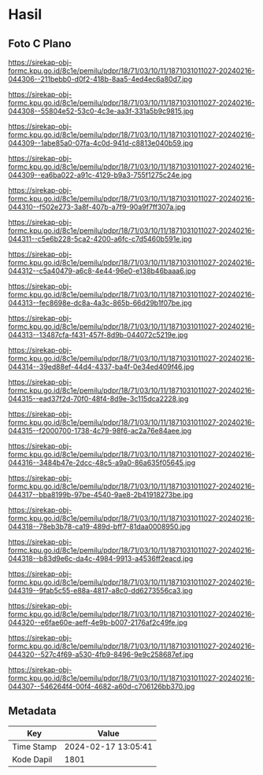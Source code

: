 # Hasil

## Foto C Plano

https://sirekap-obj-formc.kpu.go.id/8c1e/pemilu/pdpr/18/71/03/10/11/1871031011027-20240216-044306--211bebb0-d0f2-418b-8aa5-4ed4ec6a80d7.jpg

https://sirekap-obj-formc.kpu.go.id/8c1e/pemilu/pdpr/18/71/03/10/11/1871031011027-20240216-044308--55804e52-53c0-4c3e-aa3f-331a5b9c9815.jpg

https://sirekap-obj-formc.kpu.go.id/8c1e/pemilu/pdpr/18/71/03/10/11/1871031011027-20240216-044309--1abe85a0-07fa-4c0d-941d-c8813e040b59.jpg

https://sirekap-obj-formc.kpu.go.id/8c1e/pemilu/pdpr/18/71/03/10/11/1871031011027-20240216-044309--ea6ba022-a91c-4129-b9a3-755f1275c24e.jpg

https://sirekap-obj-formc.kpu.go.id/8c1e/pemilu/pdpr/18/71/03/10/11/1871031011027-20240216-044310--f502e273-3a8f-407b-a7f9-90a9f7ff307a.jpg

https://sirekap-obj-formc.kpu.go.id/8c1e/pemilu/pdpr/18/71/03/10/11/1871031011027-20240216-044311--c5e6b228-5ca2-4200-a6fc-c7d5460b591e.jpg

https://sirekap-obj-formc.kpu.go.id/8c1e/pemilu/pdpr/18/71/03/10/11/1871031011027-20240216-044312--c5a40479-a6c8-4e44-96e0-e138b46baaa6.jpg

https://sirekap-obj-formc.kpu.go.id/8c1e/pemilu/pdpr/18/71/03/10/11/1871031011027-20240216-044313--fec8698e-dc8a-4a3c-865b-66d29b1f07be.jpg

https://sirekap-obj-formc.kpu.go.id/8c1e/pemilu/pdpr/18/71/03/10/11/1871031011027-20240216-044313--13487cfa-f431-457f-8d9b-044072c5219e.jpg

https://sirekap-obj-formc.kpu.go.id/8c1e/pemilu/pdpr/18/71/03/10/11/1871031011027-20240216-044314--39ed88ef-44d4-4337-ba4f-0e34ed409f46.jpg

https://sirekap-obj-formc.kpu.go.id/8c1e/pemilu/pdpr/18/71/03/10/11/1871031011027-20240216-044315--ead37f2d-70f0-48f4-8d9e-3c115dca2228.jpg

https://sirekap-obj-formc.kpu.go.id/8c1e/pemilu/pdpr/18/71/03/10/11/1871031011027-20240216-044315--f2000700-1738-4c79-98f6-ac2a76e84aee.jpg

https://sirekap-obj-formc.kpu.go.id/8c1e/pemilu/pdpr/18/71/03/10/11/1871031011027-20240216-044316--3484b47e-2dcc-48c5-a9a0-86a635f05645.jpg

https://sirekap-obj-formc.kpu.go.id/8c1e/pemilu/pdpr/18/71/03/10/11/1871031011027-20240216-044317--bba8199b-97be-4540-9ae8-2b41918273be.jpg

https://sirekap-obj-formc.kpu.go.id/8c1e/pemilu/pdpr/18/71/03/10/11/1871031011027-20240216-044318--78eb3b78-ca19-489d-bff7-81daa0008950.jpg

https://sirekap-obj-formc.kpu.go.id/8c1e/pemilu/pdpr/18/71/03/10/11/1871031011027-20240216-044318--b83d9e6c-da4c-4984-9913-a4536ff2eacd.jpg

https://sirekap-obj-formc.kpu.go.id/8c1e/pemilu/pdpr/18/71/03/10/11/1871031011027-20240216-044319--9fab5c55-e88a-4817-a8c0-dd6273556ca3.jpg

https://sirekap-obj-formc.kpu.go.id/8c1e/pemilu/pdpr/18/71/03/10/11/1871031011027-20240216-044320--e6fae60e-aeff-4e9b-b007-2176af2c49fe.jpg

https://sirekap-obj-formc.kpu.go.id/8c1e/pemilu/pdpr/18/71/03/10/11/1871031011027-20240216-044320--527c4f69-a530-4fb9-8496-9e9c258687ef.jpg

https://sirekap-obj-formc.kpu.go.id/8c1e/pemilu/pdpr/18/71/03/10/11/1871031011027-20240216-044307--546264f4-00f4-4682-a60d-c706126bb370.jpg


## Metadata

| Key        | Value               |
| ---------- | ------------------- |
| Time Stamp | 2024-02-17 13:05:41 |
| Kode Dapil | 1801                |



